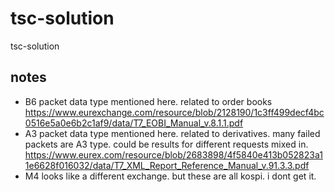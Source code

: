 # tsc-solution
tsc-solution

## notes
- B6 packet data type mentioned here. related to order books https://www.eurexchange.com/resource/blob/2128190/1c3ff499decf4bc0516e5a0e6b2c1af9/data/T7_EOBI_Manual_v.8.1.1.pdf
- A3 packet data type mentioned here. related to derivatives. many failed packets are A3 type. could be results for different requests mixed in. https://www.eurex.com/resource/blob/2683898/4f5840e413b052823a11e6628f016032/data/T7_XML_Report_Reference_Manual_v.91.3.3.pdf 
- M4 looks like a different exchange. but these are all kospi. i dont get it.